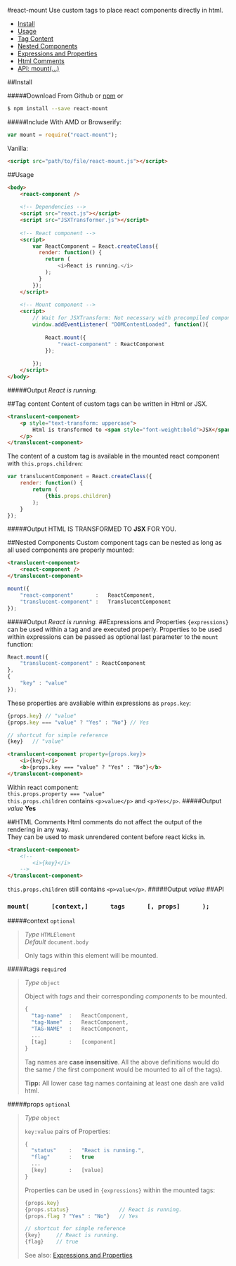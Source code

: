 #react-mount
Use custom tags to place react components directly in html.

- [Install](#install)
- [Usage](#usage)
- [Tag Content](#tag-content)
- [Nested Components](#nested-components)
- [Expressions and Properties](#expressions-and-properties)
- [Html Comments](#html-comments)
- [API: mount(…)](#api)


##Install

#####Download
From Github or [npm](https://www.npmjs.org/package/react-mount) or

```sh
$ npm install --save react-mount
```

#####Include
With AMD or Browserify:
```js
var mount = require("react-mount");
```
Vanilla:
```html
<script src="path/to/file/react-mount.js"></script>
```


##Usage
```html
<body>
	<react-component />
	
	<!-- Dependencies -->
	<script src="react.js"></script>
	<script src="JSXTransformer.js"></script>
	
	<!-- React component -->
	<script>
	    var ReactComponent = React.createClass({
	      render: function() {
	        return (
	        	<i>React is running.</i>
	        );
	      }
	    });
	</script>
 	
	<!-- Mount component -->
	<script>
		// Wait for JSXTransform: Not necessary with precompiled components
		window.addEventListener( "DOMContentLoaded", function(){ 
			
			React.mount({
				"react-component" : ReactComponent
			});
		
		});
	</script>
</body>
```
#####Output
_React is running._

##Tag content
Content of custom tags can be written in Html or JSX.
```html
<translucent-component>
	<p style="text-transform: uppercase">
		Html is transformed to <span style="font-weight:bold">JSX</span> for you.
	</p>
</translucent-component>
```
The content of a custom tag is available in the mounted react component with `this.props.children`:
```js
var translucentComponent = React.createClass({
	render: function() {
		return (
			{this.props.children}
		);
	}
});
```
#####Output
HTML IS TRANSFORMED TO __JSX__ FOR YOU.</u>

##Nested Components
Custom component tags can be nested as long as all used components are properly mounted:
```html
<translucent-component>
	<react-component />
</translucent-component>
```
```js 
mount({
	"react-component"		:	ReactComponent,
	"translucent-component"	:	TranslucentComponent
});
```
#####Output
_React is running._
##Expressions and Properties
`{expressions}` can be used within a tag and are executed properly.
Properties to be used within expressions can be passed as optional last parameter to the `mount` function:
```js
React.mount({
	"translucent-component" : ReactComponent
},
{
	"key" : "value"
});
```
These properties are avaliable within expressions as `props.key`:
```js
{props.key} // "value"
{props.key === "value" ? "Yes" : "No"} // Yes

// shortcut for simple reference
{key} 	// "value"

```
```html
<translucent-component property={props.key}>
	<i>{key}</i>
	<b>{props.key === "value" ? "Yes" : "No"}</b>
</translucent-component>
```
Within react component:<br>
`this.props.property === "value"`<br>
`this.props.children` contains `<p>value</p>` and `<p>Yes</p>`.
#####Output
_value_ __Yes__


##HTML Comments
Html comments do not affect the output of the rendering in any way.<br>
They can be used to mask unrendered content before react kicks in.
```html
<translucent-component>
	<!--
		<i>{key}</i>
	-->
</translucent-component>
```
`this.props.children` still contains `<p>value</p>`.
#####Output
_value_
##API

### `mount(      [context,]      tags      [, props]      );`

#####context `optional`
> _Type_ `HTMLElement` <br>
> _Default_ `document.body`
> 
> Only tags within this element will be mounted.


#####tags `required`
> _Type_ `object`
> 
> Object with _tags_ and their corresponding _components_ to be mounted.
> 
> ```js
> {
> 	"tag-name"	: 	ReactComponent,
> 	"tag-Name"	: 	ReactComponent,
> 	"TAG-NAME"	: 	ReactComponent,
> 	...
> 	[tag]		: 	[component]
> }
> ```
> Tag names are __case insensitive__. All the above definitions would do the same / the first component would be mounted to all of the tags).
>
> __Tipp:__ All lower case tag names containing at least one dash are valid html.

#####props `optional`
> _Type_ `object`
> 
> `key:value` pairs of Properties:
> ```js
> {
> 	"status"	: 	"React is running.",
> 	"flag"		: 	true
> 	...
> 	[key]		: 	[value]
> }
> ```
> 
> Properties can be used in `{expressions}` within the mounted tags:
> ```js
> {props.key}
> {props.status} 				// React is running.
> {props.flag ? "Yes" : "No"}	// Yes
> 
> // shortcut for simple reference
> {key} 	// React is running.
> {flag}	// true
> 
> ```
> See also: [Expressions and Properties](#expressions-and-properties)
